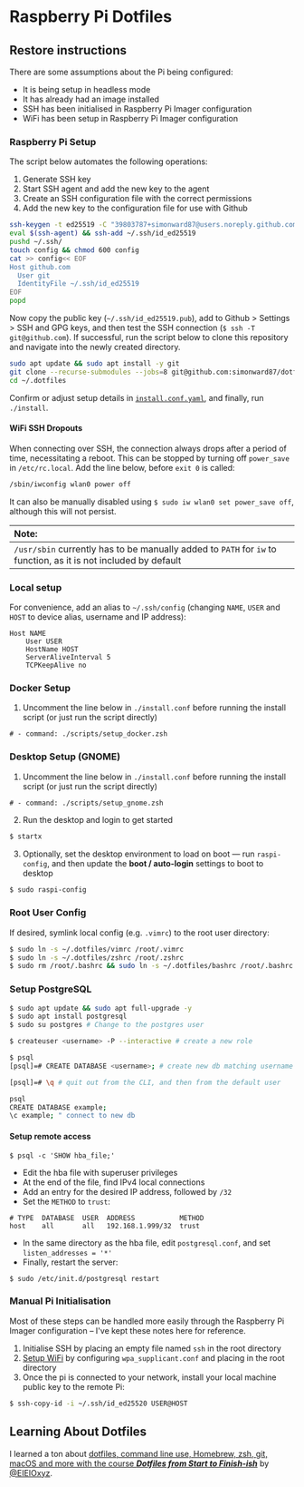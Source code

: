 # Raspberry Pi Dotfiles

## Restore instructions

There are some assumptions about the Pi being configured:

- It is being setup in headless mode
- It has already had an image installed
- SSH has been initialised in Raspberry Pi Imager configuration
- WiFi has been setup in Raspberry Pi Imager configuration

### Raspberry Pi Setup

The script below automates the following operations:

1. Generate SSH key
1. Start SSH agent and add the new key to the agent
1. Create an SSH configuration file with the correct permissions
1. Add the new key to the configuration file for use with Github

```sh
ssh-keygen -t ed25519 -C "39803787+simonward87@users.noreply.github.com"
eval $(ssh-agent) && ssh-add ~/.ssh/id_ed25519
pushd ~/.ssh/
touch config && chmod 600 config
cat >> config<< EOF
Host github.com
  User git
  IdentityFile ~/.ssh/id_ed25519
EOF
popd
```

Now copy the public key (`~/.ssh/id_ed25519.pub`), add to Github > Settings > SSH and GPG keys, and then test the SSH connection (`$ ssh -T git@github.com`). If successful, run the script below to clone this repository and navigate into the newly created directory. 

```sh
sudo apt update && sudo apt install -y git
git clone --recurse-submodules --jobs=8 git@github.com:simonward87/dotfiles-pi.git ~/.dotfiles
cd ~/.dotfiles
```

Confirm or adjust setup details in [`install.conf.yaml`](./install.conf.yaml), and finally, run `./install`.

#### WiFi SSH Dropouts

When connecting over SSH, the connection always drops after a period of time, necessitating a reboot. This can be stopped by turning off `power_save` in `/etc/rc.local`. Add the line below, before `exit 0` is called:

```sh
/sbin/iwconfig wlan0 power off
```

It can also be manually disabled using `$ sudo iw wlan0 set power_save off`, although this will not persist.

| Note: |
| :--- |
| `/usr/sbin` currently has to be manually added to `PATH` for `iw` to function, as it is not included by default |

### Local setup

For convenience, add an alias to `~/.ssh/config` (changing `NAME`, `USER` and `HOST` to device alias, username and IP address):

```
Host NAME
    User USER
    HostName HOST
    ServerAliveInterval 5
    TCPKeepAlive no
```

### Docker Setup

1. Uncomment the line below in `./install.conf` before running the install
   script (or just run the script directly)

```
# - command: ./scripts/setup_docker.zsh
```

### Desktop Setup (GNOME)

1. Uncomment the line below in `./install.conf` before running the install
   script (or just run the script directly)

```
# - command: ./scripts/setup_gnome.zsh
```

2. Run the desktop and login to get started

```sh
$ startx
```

3. Optionally, set the desktop environment to load on boot — run `raspi-config`,
   and then update the **boot / auto-login** settings to boot to desktop

```sh
$ sudo raspi-config
```

### Root User Config

If desired, symlink local config (e.g. `.vimrc`) to the root user directory:

```sh
$ sudo ln -s ~/.dotfiles/vimrc /root/.vimrc
$ sudo ln -s ~/.dotfiles/zshrc /root/.zshrc
$ sudo rm /root/.bashrc && sudo ln -s ~/.dotfiles/bashrc /root/.bashrc
```

### Setup PostgreSQL

```sh
$ sudo apt update && sudo apt full-upgrade -y
$ sudo apt install postgresql
$ sudo su postgres # Change to the postgres user 

$ createuser <username> -P --interactive # create a new role

$ psql
[psql]=# CREATE DATABASE <username>; # create new db matching username

[psql]=# \q # quit out from the CLI, and then from the default user

psql
CREATE DATABASE example;
\c example; " connect to new db
```

#### Setup remote access

```
$ psql -c 'SHOW hba_file;'
```

- Edit the hba file with superuser privileges
- At the end of the file, find IPv4 local connections
- Add an entry for the desired IP address, followed by `/32`
- Set the `METHOD` to `trust`:

```
# TYPE  DATABASE  USER  ADDRESS           METHOD
host    all       all   192.168.1.999/32  trust
```

- In the same directory as the hba file, edit `postgresql.conf`, and set `listen_addresses = '*'`
- Finally, restart the server:

```
$ sudo /etc/init.d/postgresql restart
```

### Manual Pi Initialisation

Most of these steps can be handled more easily through the Raspberry Pi Imager configuration – I've kept these notes here for reference.

1. Initialise SSH by placing an empty file named `ssh` in the root directory
2. [Setup WiFi](https://www.raspberrypi-spy.co.uk/2017/04/manually-setting-up-pi-wifi-using-wpa_supplicant-conf/) by configuring `wpa_supplicant.conf` and placing in the root directory
3. Once the pi is connected to your network, install your local machine public key to the remote Pi:

```sh
$ ssh-copy-id -i ~/.ssh/id_ed25520 USER@HOST
```


## Learning About Dotfiles

I learned a ton about [dotfiles, command line use, Homebrew, zsh, git, macOS and more with the course **_Dotfiles from Start to Finish-ish_**](http://dotfiles.eieio.xyz/) by [@EIEIOxyz](https://twitter.com/EIEIOxyz/).
